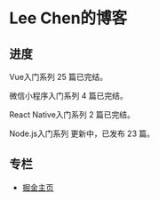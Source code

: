 # Lee Chen的博客

## 进度

Vue入门系列 25 篇已完结。

微信小程序入门系列 4 篇已完结。

React Native入门系列 2 篇已完结。

Node.js入门系列 更新中，已发布 23 篇。

## 专栏

* [掘金主页](https://juejin.im/user/57c60e8d8ac24700635a02a7)

